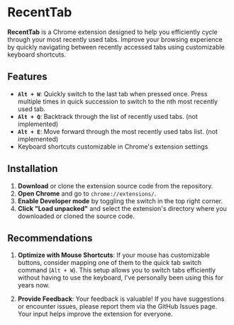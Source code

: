 # RecentTab
**RecentTab** is a Chrome extension designed to help you efficiently cycle through your most recently used tabs. Improve your browsing experience by quickly navigating between recently accessed tabs using customizable keyboard shortcuts.

## Features

- **`Alt + W`**: Quickly switch to the last tab when pressed once. Press multiple times in quick succession to switch to the nth most recently used tab.
- **`Alt + Q`**: Backtrack through the list of recently used tabs. (not implemented)
- **`Alt + E`**: Move forward through the most recently used tabs list. (not implemented)
- Keyboard  shortcuts customizable in Chrome's extension settings

## Installation

1. **Download** or clone the extension source code from the repository.
2. **Open Chrome** and go to `chrome://extensions/`.
3. **Enable Developer mode** by toggling the switch in the top right corner.
4. **Click "Load unpacked"** and select the extension's directory where you downloaded or cloned the source code.

## Recommendations

1. **Optimize with Mouse Shortcuts**: If your mouse has customizable buttons, consider mapping one of them to the quick tab switch command (`Alt + W`). This setup allows you to switch tabs efficiently without having to use the keyboard, I've personally been using this for years now.

2. **Provide Feedback**: Your feedback is valuable! If you have suggestions or encounter issues, please report them via the GitHub Issues page. Your input helps improve the extension for everyone.

